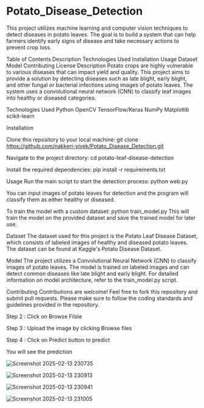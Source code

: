 # Potato_Disease_Detection
This project utilizes machine learning and computer vision techniques to detect diseases in potato leaves. The goal is to build a system that can help farmers identify early signs of disease and take necessary actions to prevent crop loss.

Table of Contents
  Description
  Technologies Used
  Installation
  Usage
  Dataset
  Model
  Contributing
  License
Description
Potato crops are highly vulnerable to various diseases that can impact yield and quality. This project aims to provide a solution by detecting diseases such as late blight, early blight, and other fungal or bacterial infections using images of potato leaves. The system uses a convolutional neural network (CNN) to classify leaf images into healthy or diseased categories.

Technologies Used
  Python
  OpenCV
  TensorFlow/Keras
  NumPy
  Matplotlib
  scikit-learn
  
Installation

Clone this repository to your local machine:
  git clone https://github.com/nakkeri-vivek/Potato_Disease_Detection.git

Navigate to the project directory:
  cd potato-leaf-disease-detection

Install the required dependencies:
  pip install -r requirements.txt
  
Usage
Run the main script to start the detection process:
  python web.py
  
You can input images of potato leaves for detection and the program will classify them as either healthy or diseased.

To train the model with a custom dataset:
python train_model.py
This will train the model on the provided dataset and save the trained model for later use.

Dataset
The dataset used for this project is the Potato Leaf Disease Dataset, which consists of labeled images of healthy and diseased potato leaves. The dataset can be found at Kaggle's Potato Disease Dataset.

Model
The project utilizes a Convolutional Neural Network (CNN) to classify images of potato leaves. The model is trained on labeled images and can detect common diseases like late blight and early blight. For detailed information on model architecture, refer to the train_model.py script.

Contributing
Contributions are welcome! Feel free to fork this repository and submit pull requests. Please make sure to follow the coding standards and guidelines provided in the repository.

 
Step 2 : Click on Browse Filsle
 
Step 3 : Upload the image by clicking Browse files
 
Step 4 : Click on Predict button to predict
 
You will see the prediction

![Screenshot 2025-02-13 230735](https://github.com/user-attachments/assets/1e5a58ef-4a94-4395-968a-365aec72da0a)
 
![Screenshot 2025-02-13 230913](https://github.com/user-attachments/assets/5f969a6c-23ee-4c4b-aea8-de6c6981b623)

![Screenshot 2025-02-13 230941](https://github.com/user-attachments/assets/fac8f575-6ded-4d1e-9a1f-db9fc742ce9d)

![Screenshot 2025-02-13 231005](https://github.com/user-attachments/assets/3f5bde6c-98bd-4168-b49c-404cce1a226c)





